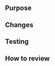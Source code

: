 ## Purpose
<!-- What issue does the PR address? -->

## Changes
<!-- What is the effect of the PR? -->

## Testing
<!-- How were these changes tested? Any manual tests? -->

## How to review
<!-- Where should reviewers look? -->